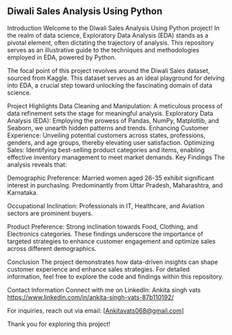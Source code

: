 ## Diwali Sales Analysis Using Python
Introduction
Welcome to the Diwali Sales Analysis Using Python project! In the realm of data science, Exploratory Data Analysis (EDA) stands as a pivotal element, often dictating the trajectory of analysis. This repository serves as an illustrative guide to the techniques and methodologies employed in EDA, powered by Python.

The focal point of this project revolves around the Diwali Sales dataset, sourced from Kaggle. This dataset serves as an ideal playground for delving into EDA, a crucial step toward unlocking the fascinating domain of data science.

Project Highlights
Data Cleaning and Manipulation: A meticulous process of data refinement sets the stage for meaningful analysis.
Exploratory Data Analysis (EDA): Employing the prowess of Pandas, NumPy, Matplotlib, and Seaborn, we unearth hidden patterns and trends.
Enhancing Customer Experience: Unveiling potential customers across states, professions, genders, and age groups, thereby elevating user satisfaction.
Optimizing Sales: Identifying best-selling product categories and items, enabling effective inventory management to meet market demands.
Key Findings
The analysis reveals that:

Demographic Preference:
Married women aged 26-35 exhibit significant interest in purchasing. Predominantly from Uttar Pradesh, Maharashtra, and Karnataka.

Occupational Inclination:
Professionals in IT, Healthcare, and Aviation sectors are prominent buyers.

Product Preference:
Strong inclination towards Food, Clothing, and Electronics categories. These findings underscore the importance of targeted strategies to enhance customer engagement and optimize sales across different demographics.

Conclusion
The project demonstrates how data-driven insights can shape customer experience and enhance sales strategies. For detailed information, feel free to explore the code and findings within this repository.

Contact Information
Connect with me on LinkedIn: Ankita singh vats https://www.linkedin.com/in/ankita-singh-vats-87b110192/

For inquiries, reach out via email: [Ankitavats068@gmail.com]

Thank you for exploring this project!
